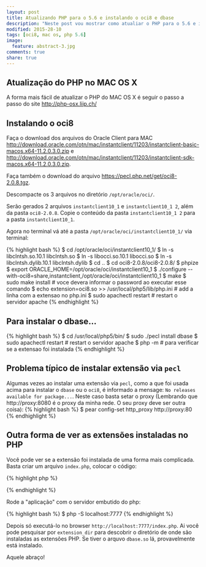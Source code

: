 ```yaml
---
layout: post
title: Atualizando PHP para o 5.6 e instalando o oci8 e dbase
description: "Neste post vou mostrar como atualiar o PHP para o 5.6 e instalar o oci8 do Oracle"
modified: 2015-28-10
tags: [oci8, mac os, php 5.6]
image:
  feature: abstract-3.jpg
comments: true
share: true
---
```

## Atualização do PHP no MAC OS X

A forma mais fácil de atualizar o PHP do MAC OS X é seguir o passo a passo do site <a href="http://php-osx.liip.ch/">http://php-osx.liip.ch/</a>

## Instalando o oci8

Faça o download dos arquivos do Oracle Client para MAC <a href="http://download.oracle.com/otn/mac/instantclient/11203/instantclient-basic-macos.x64-11.2.0.3.0.zip">http://download.oracle.com/otn/mac/instantclient/11203/instantclient-basic-macos.x64-11.2.0.3.0.zip</a> e
<a href="http://download.oracle.com/otn/mac/instantclient/11203/instantclient-sdk-macos.x64-11.2.0.3.0.zip">http://download.oracle.com/otn/mac/instantclient/11203/instantclient-sdk-macos.x64-11.2.0.3.0.zip</a>.

Faça também o download do arquivo <a href="https://pecl.php.net/get/oci8-2.0.8.tgz">https://pecl.php.net/get/oci8-2.0.8.tgz</a>.

Descompacte os 3 arquivos no diretório `/opt/oracle/oci/`.

Serão gerados 2 arquivos `instantclient10_1` e `instantclient10_1 2`, além da pasta `oci8-2.0.8`. Copie o conteúdo da pasta `instantclient10_1 2` para a pasta `instantclient10_1`.

Agora no terminal vá até a pasta `/opt/oracle/oci/instantclient10_1/` via terminal:

{% highlight bash %}
$ cd /opt/oracle/oci/instantclient10_1/
$ ln -s libclntsh.so.10.1 libclntsh.so
$ ln -s libocci.so.10.1 libocci.so
$ ln -s libclntsh.dylib.10.1 libclntsh.dylib
$ cd ..
$ cd oci8-2.0.8/oci8-2.0.8/
$ phpize
$ export ORACLE_HOME=/opt/oracle/oci/instantclient10_1
$ ./configure --with-oci8=share,instantclient,/opt/oracle/oci/instantclient10_1
$ make
$ sudo make install # voce devera informar o password ao executar esse comando
$ echo extension=oci8.so >> /usr/local/php5/lib/php.ini # add a linha com a extensao no php.ini
$ sudo apachectl restart # restart o servidor apache
{% endhighlight %}

## Para instalar o dbase... ##

{% highlight bash %}
$ cd /usr/local/php5/bin/
$ sudo ./pecl install dbase
$ sudo apachectl restart # restart o servidor apache
$ php -m # para verificar se a extensao foi instalada
{% endhighlight %}

## Problema típico de instalar extensão via `pecl`

Algumas vezes ao instalar uma extensão via `pecl`, como a que foi usada acima para instalar o `dbase` ou o `oci8`, é informado a mensage:
`No releases available for package...`. Neste caso basta setar o proxy (Lembrando que http://proxy:8080 é o proxy da minha rede. O seu proxy deve ser outra coisa):
{% highlight bash %}
$ pear config-set http_proxy http://proxy:80
{% endhighlight %}

## Outra forma de ver as extensões instaladas no PHP ##

Você pode ver se a extensão foi instalada de uma forma mais complicada. Basta criar um arquivo `index.php`, colocar o código:

{% highlight php %}
<?php
    phpinfo();
?>
{% endhighlight %}

Rode a "aplicação" com o servidor embutido do php:

{% highlight bash %}
$ php -S localhost:7777
{% endhighlight %}

Depois só executá-lo no browser `http://localhost:7777/index.php`. Ai você pode pesquisar por `extension_dir` para descobrir
o diretório de onde são instaladas as extensões PHP. Se tiver o arquvo `dbase.so` lá, provavelmente está instalado.

Aquele abraço!
